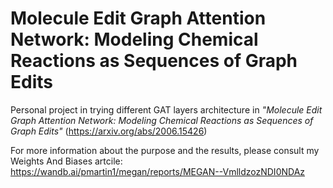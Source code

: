 # Molecule Edit Graph Attention Network: Modeling Chemical Reactions as Sequences of Graph Edits

Personal project in trying different GAT layers architecture in *"Molecule Edit Graph Attention Network: Modeling Chemical Reactions as Sequences of Graph Edits"* (https://arxiv.org/abs/2006.15426)

For more information about the purpose and the results, please consult my Weights And Biases artcile: https://wandb.ai/pmartin1/megan/reports/MEGAN--VmlldzozNDI0NDAz
